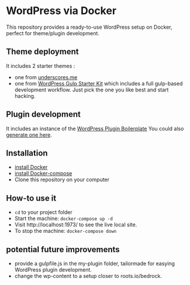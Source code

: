 # WordPress via Docker
This repository provides a ready-to-use WordPress setup on Docker, perfect for theme/plugin development.

## Theme deployment
It includes 2 starter themes : 
- one from [underscores.me](http://underscores.me/)
- one from [WordPress Gulp Starter Kit](https://github.com/xsynaptic/wordpress-gulp-starter-kit) which includes a full gulp-based development workflow.
Just pick the one you like best and start hacking. 

## Plugin development
It includes an instance of the [WordPress Plugin Boilerplate](http://wppb.io/)
You could also [generate one here](https://wppb.me/).

## Installation
- [install Docker](https://docs.docker.com/install/)
- [install Docker-compose](https://docs.docker.com/compose/install/)
- Clone this repository on your computer

## How-to use it
- `cd` to your project folder
- Start the machine: `docker-compose up -d`
- Visit http://localhost:1973/ to see the live local site.
- To stop the machine: `docker-compose down`

## potential future improvements
- provide a gulpfile.js in the my-plugin folder, tailormade for easying WordPress plugin development.
- change the wp-content to a setup closer to roots.io/bedrock. 
